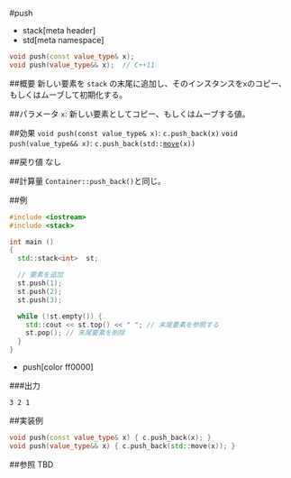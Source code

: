 #push
* stack[meta header]
* std[meta namespace]

```cpp
void push(const value_type& x);
void push(value_type&& x);  // C++11
```

##概要
新しい要素を `stack` の末尾に追加し、そのインスタンスを`x`のコピー、もしくはムーブして初期化する。


##パラメータ
`x`: 新しい要素としてコピー、もしくはムーブする値。


##効果
`void push(const value_type& x)`: `c.push_back(x)`
`void push(value_type&& x)`: `c.push_back(std::`[`move`](/reference/utility/move.md)`(x))`


##戻り値
なし


##計算量
`Container::push_back()`と同じ。


##例
```cpp
#include <iostream>
#include <stack>

int main ()
{
  std::stack<int>  st;

  // 要素を追加
  st.push(1);
  st.push(2);
  st.push(3);

  while (!st.empty()) {
    std::cout << st.top() << " "; // 末尾要素を参照する
    st.pop(); // 末尾要素を削除
  }
}
```
* push[color ff0000]

###出力
```
3 2 1 
```

##実装例
```cpp
void push(const value_type& x) { c.push_back(x); }
void push(value_type&& x) { c.push_back(std::move(x)); }
```

##参照
TBD

